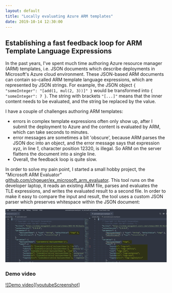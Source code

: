 ```yaml
---
layout: default
title: "Locally evaluating Azure ARM templates"
date: 2019-10-14 12:30:00
---
```


## Establishing a fast feedback loop for ARM Template Language Expressions

In the past years, I've spent much time authoring Azure resource manager (ARM) templates, i.e. JSON documents which describe deployments in Microsoft's Azure cloud environment. These JSON-based ARM documents can contain so-called ARM template language expressions, which are represented by JSON strings. For example, the JSON object ```{ "someInteger": "[add(1, mul(2, 3))]" }``` would be transformed into ```{ "someInteger": 7 }```. The string with brackets  `"[...]"` means that the inner content needs to be evaluated, and the string be replaced by the value.

I have a couple of challenges authoring ARM templates:

- errors in complex template expressions often only show up, after I submit the deployment to Azure and the content is evaluated by ARM, which can take seconds to minutes.
- error messages are sometimes a bit 'obscure', because ARM parses the JSON doc into an object, and the error message says that expression xyz, in line *1*, character position 12320, is illegal. So ARM on the server flattens the document into a single line.
- Overall, the feedback loop is quite slow.

In order to solve my pain point, I started a small hobby project, the "Microsoft ARM Evaluator" [github.com/chgeuer/ex_microsoft_arm_evaluator](https://github.com/chgeuer/ex_microsoft_arm_evaluator). This tool runs on the developer laptop, it reads an existing ARM file, parses and evaluates the TLE expressions, and writes the evaluated result to a second file. In order to make it easy to compare the input and result, the tool uses a custom JSON parser which preserves whitespace within the JSON document:

![Side-by-side comparison of input and result JSON][sideBySide]

### Demo video

<a href="https://www.youtube.com/watch?v=CbSphrybZFQ">
![Demo video][youtubeScreenshot]
</a>


[sideBySide]: /img/2019-10-14-arm-evaluator/armeval01.png
[youtubeScreenshot]: /img/2019-10-14-arm-evaluator/armevalyoutube.jpg
